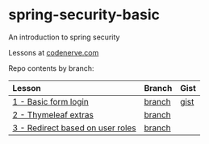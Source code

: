 # spring-security-basic
An introduction to spring security

Lessons at [codenerve.com](https://www.codenerve.com)

Repo contents by branch:

| Lesson                                                                                            | Branch                                                                                  | Gist                                                                    |
|:--------------------------------------------------------------------------------------------------|:----------------------------------------------------------------------------------------|:------------------------------------------------------------------------|
| [1 - Basic form login](https://www.codenerve.com/spring-security-basic-login-form/)               | [branch](https://github.com/MWhyte/spring-security-basic/tree/1.basic-form-login)       | [gist](https://gist.github.com/MWhyte/ae8be84a64bf9c2c66c14d9b68826c4c) |
| [2 - Thymeleaf extras](https://www.codenerve.com/spring-security-thymeleaf-extras/)               | [branch](https://github.com/MWhyte/spring-security-basic/tree/2.thymeleaf-extras)       |                                                                         |
| [3 - Redirect based on user roles](https://www.codenerve.com/spring-security-user-role-redirect/) | [branch](https://github.com/MWhyte/spring-security-basic/tree/3.redirect-based-on-role) |                                                                         |
